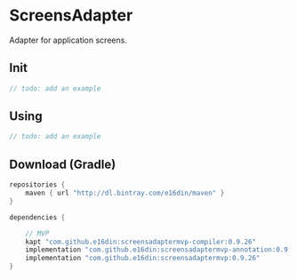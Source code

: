 # ScreensAdapter
Adapter for application screens.

## Init
```kotlin
// todo: add an example
```

## Using

```kotlin
// todo: add an example
```

## Download (Gradle)

```groovy
repositories {
    maven { url "http://dl.bintray.com/e16din/maven" }
}

dependencies {

    // MVP
    kapt "com.github.e16din:screensadaptermvp-compiler:0.9.26"
    implementation "com.github.e16din:screensadaptermvp-annotation:0.9.26"
    implementation "com.github.e16din:screensadaptermvp:0.9.26"
}
```
